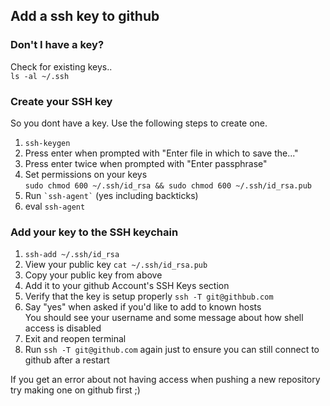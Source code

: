<!---
0mj/0mj is a ✨ special ✨ repository because its `README.md` (this file) appears on your GitHub profile.
You can click the Preview link to take a look at your changes.
--->
## Add a ssh key to github
### Don't I have a key?  
Check for existing keys..  
`ls -al ~/.ssh`


### Create your SSH key  
So you dont have a key.  Use the following steps to create one.
1. `ssh-keygen`  
2. Press enter when prompted with "Enter file in which to save the..."  
3. Press enter twice when prompted with "Enter passphrase"  
4. Set permissions on your keys   
`sudo chmod 600 ~/.ssh/id_rsa && sudo chmod 600 ~/.ssh/id_rsa.pub`  
5. Run `` `ssh-agent` `` (yes including backticks)  
6. eval `ssh-agent`  

### Add your key to the SSH keychain  
1. `ssh-add ~/.ssh/id_rsa`  
2. View your public key `cat ~/.ssh/id_rsa.pub`  
3. Copy your public key from above  
4. Add it to your github Account's SSH Keys section  
5. Verify that the key is setup properly `ssh -T git@githbub.com`  
6. Say "yes" when asked if you'd like to add to known hosts  
    You should see your username and some message about how shell access is disabled  
7. Exit and reopen terminal    
8. Run `ssh -T git@github.com` again just to ensure you can still connect to github after a restart

If you get an error about not having access when pushing a new repository try making one on github first ;) 

